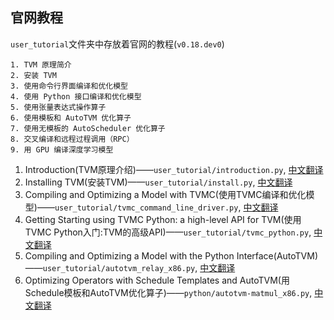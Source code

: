 
## 官网教程
`user_tutorial`文件夹中存放着官网的教程(`v0.18.dev0`)
```
1. TVM 原理简介
2. 安装 TVM
3. 使用命令行界面编译和优化模型
4. 使用 Python 接口编译和优化模型
5. 使用张量表达式操作算子
6. 使用模板和 AutoTVM 优化算子
7. 使用无模板的 AutoScheduler 优化算子
8. 交叉编译和远程过程调用（RPC）
9. 用 GPU 编译深度学习模型
```
1. Introduction(TVM原理介绍)——`user_tutorial/introduction.py`, [中文翻译](https://tvm.hyper.ai/docs/tutorial/intro)
2. Installing TVM(安装TVM)——`user_tutorial/install.py`, [中文翻译](https://tvm.hyper.ai/docs/tutorial/install)
3. Compiling and Optimizing a Model with TVMC(使用TVMC编译和优化模型)——`user_tutorial/tvmc_command_line_driver.py`, [中文翻译](https://tvm.hyper.ai/docs/tutorial/compile)
4. Getting Starting using TVMC Python: a high-level API for TVM(使用TVMC Python入门:TVM的高级API)——`user_tutorial/tvmc_python.py`, [中文翻译](https://tvm.hyper.ai/docs/tutorial/tvmc_python)
5. Compiling and Optimizing a Model with the Python Interface(AutoTVM)——`user_tutorial/autotvm_relay_x86.py`, [中文翻译](https://tvm.hyper.ai/docs/tutorial/python_AutoTVM)
2. Optimizing Operators with Schedule Templates and AutoTVM(用Schedule模板和AutoTVM优化算子)——`python/autotvm-matmul_x86.py`, [中文翻译](https://tvm.hyper.ai/docs/tutorial/ops_AutoTVM)
